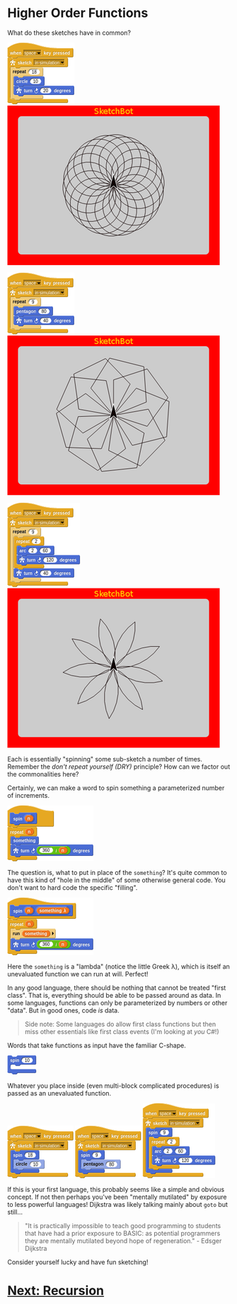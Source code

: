 # Higher Order Functions

What do these sketches have in common?

![Circle spin sketch](media/circle_spin_sketch.png)
![Circle spin sim](media/spiro_sim.png)

![Pentagon spin sketch](media/pentagon_spin_sketch.png)
![Pentagon spin sim](media/pentagon_spin_sim.png)

![Flower sketch](media/flower_sketch.png)
![Flower sim](media/flower_sim.png)

Each is essentially "spinning" some sub-sketch a number of times. Remember the _don't repeat yourself (DRY)_ principle? How can we factor out the commonalities here?

Certainly, we can make a word to spin something a parameterized number of increments.

![Spin something sketch](media/spin_something_sketch.png)

The question is, what to put in place of the `something`? It's quite common to have this kind of "hole in the middle" of some otherwise general code. You don't want to hard code the specific "filling".

![Spin lambda sketch](media/spin_lambda_sketch.png)

Here the `something` is a "lambda" (notice the little Greek λ), which is itself an unevaluated function we can run at will. Perfect!

In any good language, there should be nothing that cannot be treated "first class". That is, everything should be able to be passed around as data. In some languages, functions can only be parameterized by numbers or other "data". But in good ones, code _is_ data. 

> Side note: Some languages do allow first class functions but then miss other essentials like first class events (I'm looking at _you_ C#!)

Words that take functions as input have the familiar C-shape.

![Spin c-shape](media/spin_c_shape.png)

Whatever you place inside (even multi-block complicated procedures) is passed as an unevaluated function.

![Circle spin hof sketch](media/circle_spin_hof_sketch.png)
![Pentagon spin hof sketch](media/pentagon_spin_hof_sketch.png)
![Flower hof sketch](media/flower_hof_sketch.png)

If this is your first language, this probably seems like a simple and obvious concept. If not then perhaps you've been "mentally mutilated" by exposure to less powerful languages! Dijkstra was likely talking mainly about `goto` but still...

> "It is practically impossible to teach good programming to students that have had a prior exposure to BASIC: as potential programmers they are mentally mutilated beyond hope of regeneration." - Edsger Dijkstra

Consider yourself lucky and have fun sketching!

# [Next: Recursion](recursion.md)

